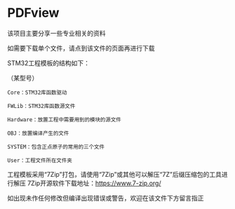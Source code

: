 # PDFview

该项目主要分享一些专业相关的资料

如需要下载单个文件，请点到该文件的页面再进行下载

STM32工程模板的结构如下：

（某型号）

    Core：STM32库函数驱动
    
    FWLib：STM32库函数源文件
    
    Hardware：放置工程中需要用到的模块的源文件
    
    OBJ：放置编译产生的文件
    
    SYSTEM：包含正点原子的常用的三个文件
    
    User：工程文件所在文件夹
    

工程模板采用“7Zip”打包，请使用“7Zip”或其他可以解压“7Z”后缀压缩包的工具进行解压
7Zip开源软件下载地址：https://www.7-zip.org/

如出现未作任何修改但编译出现错误或警告，欢迎在该文件下方留言指正
